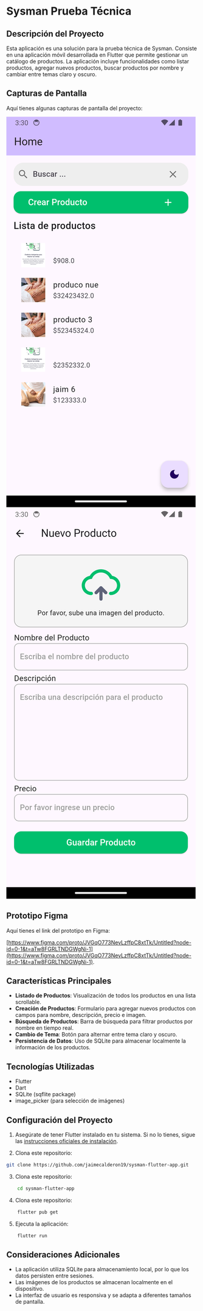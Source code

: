 # Sysman Prueba Técnica

## Descripción del Proyecto

Esta aplicación es una solución para la prueba técnica de Sysman. Consiste en una aplicación móvil desarrollada en Flutter que permite gestionar un catálogo de productos. La aplicación incluye funcionalidades como listar productos, agregar nuevos productos, buscar productos por nombre y cambiar entre temas claro y oscuro.

## Capturas de Pantalla

Aquí tienes algunas capturas de pantalla del proyecto:

![Captura de Pantalla 1](assets/screenhops/screen_home.png)
![Captura de Pantalla 2](assets/screenhops/screen_form.png)

## Prototipo Figma

Aquí tienes el link del prototipo en Figma:

[https://www.figma.com/proto/JVGqO773NevLzffpC8xtTk/Untitled?node-id=0-1&t=aTw8FGRLTNDGWgNi-1](https://www.figma.com/proto/JVGqO773NevLzffpC8xtTk/Untitled?node-id=0-1&t=aTw8FGRLTNDGWgNi-1).

## Características Principales

- **Listado de Productos**: Visualización de todos los productos en una lista scrollable.
- **Creación de Productos**: Formulario para agregar nuevos productos con campos para nombre, descripción, precio e imagen.
- **Búsqueda de Productos**: Barra de búsqueda para filtrar productos por nombre en tiempo real.
- **Cambio de Tema**: Botón para alternar entre tema claro y oscuro.
- **Persistencia de Datos**: Uso de SQLite para almacenar localmente la información de los productos.

## Tecnologías Utilizadas

- Flutter
- Dart
- SQLite (sqflite package)
- image_picker (para selección de imágenes)

## Configuración del Proyecto

1. Asegúrate de tener Flutter instalado en tu sistema. Si no lo tienes, sigue las [instrucciones oficiales de instalación](https://flutter.dev/docs/get-started/install).

2. Clona este repositorio:

```bash
git clone https://github.com/jaimecalderon19/sysman-flutter-app.git
```
3. Clona este repositorio:

```bash
    cd sysman-flutter-app
```

4. Clona este repositorio:

```bash
    flutter pub get
```

5. Ejecuta la aplicación:

```bash
    flutter run
```

## Consideraciones Adicionales

- La aplicación utiliza SQLite para almacenamiento local, por lo que los datos persisten entre sesiones.
- Las imágenes de los productos se almacenan localmente en el dispositivo.
- La interfaz de usuario es responsiva y se adapta a diferentes tamaños de pantalla.